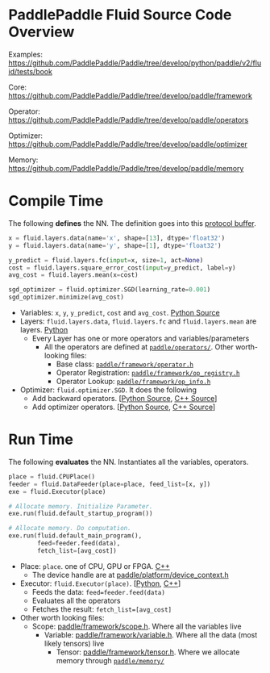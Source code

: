 # PaddlePaddle Fluid Source Code Overview

Examples: https://github.com/PaddlePaddle/Paddle/tree/develop/python/paddle/v2/fluid/tests/book

Core: https://github.com/PaddlePaddle/Paddle/tree/develop/paddle/framework

Operator: https://github.com/PaddlePaddle/Paddle/tree/develop/paddle/operators

Optimizer: https://github.com/PaddlePaddle/Paddle/tree/develop/paddle/optimizer

Memory: https://github.com/PaddlePaddle/Paddle/tree/develop/paddle/memory

# Compile Time

The following **defines** the NN. The definition goes into this [protocol buffer](https://github.com/PaddlePaddle/Paddle/blob/develop/paddle/framework/framework.proto).

```python
x = fluid.layers.data(name='x', shape=[13], dtype='float32')
y = fluid.layers.data(name='y', shape=[1], dtype='float32')

y_predict = fluid.layers.fc(input=x, size=1, act=None)
cost = fluid.layers.square_error_cost(input=y_predict, label=y)
avg_cost = fluid.layers.mean(x=cost)

sgd_optimizer = fluid.optimizer.SGD(learning_rate=0.001)
sgd_optimizer.minimize(avg_cost)
```

- Variables: `x`,  `y`, `y_predict`, `cost` and `avg_cost`. [Python Source](https://github.com/PaddlePaddle/Paddle/blob/develop/python/paddle/v2/fluid/framework.py#L93)
- Layers: `fluid.layers.data`, `fluid.layers.fc` and `fluid.layers.mean` are layers. [Python](https://github.com/PaddlePaddle/Paddle/blob/develop/python/paddle/v2/fluid/layers.py)
  - Every Layer has one or more operators and variables/parameters
    - All the operators are defined at [`paddle/operators/`](https://github.com/PaddlePaddle/Paddle/tree/develop/paddle/operators). Other worth-looking files:
      - Base class: [`paddle/framework/operator.h`](https://github.com/PaddlePaddle/Paddle/blob/develop/paddle/framework/operator.h)
      - Operator Registration: [`paddle/framework/op_registry.h`](https://github.com/PaddlePaddle/Paddle/blob/develop/paddle/framework/op_registry.h) 
      - Operator Lookup: [`paddle/framework/op_info.h`](https://github.com/PaddlePaddle/Paddle/blob/develop/paddle/framework/op_info.h)
- Optimizer: `fluid.optimizer.SGD`. It does the following
  - Add backward operators. [[Python Source](https://github.com/PaddlePaddle/Paddle/blob/develop/python/paddle/v2/fluid/backward.py), [C++ Source](https://github.com/PaddlePaddle/Paddle/blob/develop/paddle/framework/backward.cc)]
  - Add optimizer operators. [[Python Source](https://github.com/PaddlePaddle/Paddle/blob/develop/python/paddle/v2/fluid/optimizer.py), [C++ Source](https://github.com/PaddlePaddle/Paddle/tree/develop/paddle/optimizer)]

# Run Time

The following **evaluates** the NN. Instantiates all the variables, operators.

```python
place = fluid.CPUPlace()
feeder = fluid.DataFeeder(place=place, feed_list=[x, y])
exe = fluid.Executor(place)

# Allocate memory. Initialize Parameter.
exe.run(fluid.default_startup_program())

# Allocate memory. Do computation.
exe.run(fluid.default_main_program(),
        feed=feeder.feed(data),
        fetch_list=[avg_cost])
```

- Place: `place`. one of CPU, GPU or FPGA. [C++](https://github.com/PaddlePaddle/Paddle/blob/develop/paddle/platform/place.h)
  - The device handle are at [paddle/platform/device_context.h](https://github.com/PaddlePaddle/Paddle/blob/develop/paddle/platform/device_context.h)
- Executor: `fluid.Executor(place)`. [[Python](https://github.com/PaddlePaddle/Paddle/blob/develop/python/paddle/v2/fluid/executor.py), [C++](https://github.com/PaddlePaddle/Paddle/blob/develop/paddle/framework/executor.cc)]
  - Feeds the data: `feed=feeder.feed(data)`
  - Evaluates all the operators
  - Fetches the result: `fetch_list=[avg_cost]`
- Other worth looking files:
  - Scope: [paddle/framework/scope.h](https://github.com/PaddlePaddle/Paddle/blob/develop/paddle/framework/scope.h). Where all the variables live
    - Variable: [paddle/framework/variable.h](https://github.com/PaddlePaddle/Paddle/blob/develop/paddle/framework/variable.h). Where all the data (most likely tensors) live
      - Tensor: [paddle/framework/tensor.h](https://github.com/PaddlePaddle/Paddle/blob/develop/paddle/framework/tensor.h). Where we allocate memory through [`paddle/memory/`](https://github.com/PaddlePaddle/Paddle/tree/develop/paddle/memory)
